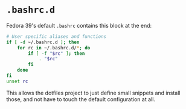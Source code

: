 # `.bashrc.d`

Fedora 39's default `.bashrc` contains this block at the end:

```sh
# User specific aliases and functions
if [ -d ~/.bashrc.d ]; then
    for rc in ~/.bashrc.d/*; do
        if [ -f "$rc" ]; then
            . "$rc"
        fi
    done
fi
unset rc
```

This allows the dotfiles project to just define small snippets and install those, and not have to touch the default configuration at all.